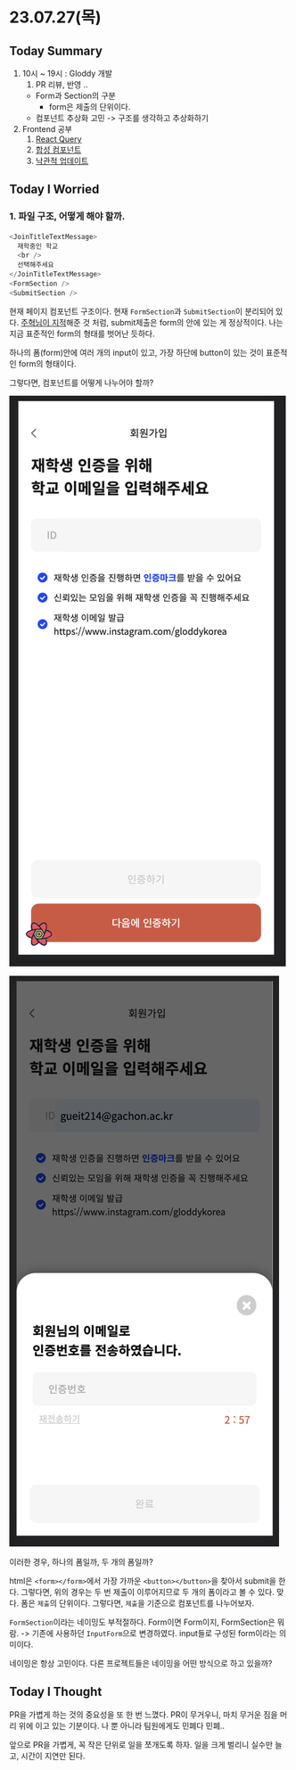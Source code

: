 # 23.07.27(목)

## Today Summary
1. 10시 ~ 19시 : Gloddy 개발 
   1. PR 리뷰, 반영 ..
   - Form과 Section의 구분
     - form은 제출의 단위이다.
   - 컴포넌트 추상화 고민 -> 구조를 생각하고 추상화하기
2. Frontend 공부
   1. [React Query](https://github.com/ssi02014/react-query-tutorial#prefetching)
   2. [합성 컴포넌트](https://fe-developers.kakaoent.com/2022/220731-composition-component/)
   3. [낙관적 업데이트](https://github.com/TanStack/query/blob/main/examples/react/optimistic-updates-typescript/src/pages/index.tsx)


## Today I Worried
### 1. 파일 구조, 어떻게 해야 할까.
```js
<JoinTitleTextMessage>
  재학중인 학교
  <br />
  선택해주세요
</JoinTitleTextMessage>
<FormSection />
<SubmitSection />
```
현재 페이지 컴포넌트 구조이다. 현재 `FormSection`과 `SubmitSection`이 분리되어 있다. [주혁님이 지적](https://github.com/gloddy-dev/gloddy-client/pull/135#discussion_r1275201502)해준 것 처럼, submit제출은 form의 안에 있는 게 정상적이다. 나는 지금 표준적인 form의 형태를 벗어난 듯하다. 

하나의 폼(form)안에 여러 개의 input이 있고, 가장 하단에 button이 있는 것이 표준적인 form의 형태이다.

그렇다면, 컴포넌트를 어떻게 나누어야 할까?

![Alt text](image-8.png)

![Alt text](image-10.png)

이러한 경우, 하나의 폼일까, 두 개의 폼일까?

html은 `<form></form>`에서 가장 가까운 `<button></button>`을 찾아서 submit을 한다. 그렇다면, 위의 경우는 두 번 제출이 이루어지므로 두 개의 폼이라고 볼 수 있다. 맞다. 폼은 `제출`의 단위이다. 그렇다면, `제출`을 기준으로 컴포넌트를 나누어보자.

`FormSection`이라는 네이밍도 부적절하다. Form이면 Form이지, FormSection은 뭐람. -> 기존에 사용하던 `InputForm`으로 변경하였다. input들로 구성된 form이라는 의미이다. 

네이밍은 항상 고민이다. 다른 프로젝트들은 네이밍을 어떤 방식으로 하고 있을까?

## Today I Thought
PR을 가볍게 하는 것의 중요성을 또 한 번 느꼈다. PR이 무거우니, 마치 무거운 짐을 머리 위에 이고 있는 기분이다. 나 뿐 아니라 팀원에게도 민폐다 민폐..

앞으로 PR을 가볍게, 꼭 작은 단위로 일을 쪼개도록 하자. 일을 크게 벌리니 실수만 늘고, 시간이 지연만 된다.


